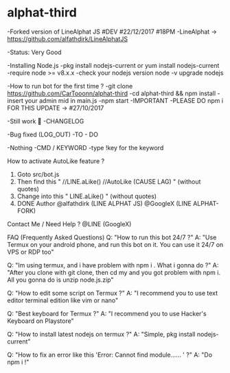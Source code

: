 # alphat-third
-Forked version of LineAlphat JS #DEV #22/12/2017 #18PM 
-LineAlphat -> https://github.com/alfathdirk/LineAlphatJS

-Status: Very Good

-Installing Node.js
-pkg install nodejs-current or yum install nodejs-current
-require node >= v8.x.x
-check your nodejs version node -v upgrade nodejs

-How to run bot for the first time ?
-git clone https://github.com/CarTooonn/alphat-third
-cd alphat-third && npm install
-insert your admin mid in main.js
-npm start
-IMPORTANT
-PLEASE DO npm i FOR THIS UPDATE -> #27/10/2017

-Still work 👷
-CHANGELOG

-Bug fixed (LOG_OUT)
-TO - DO

-Nothing
-CMD / KEYWORD
-type !key for the keyword

How to activate AutoLike feature ?
1. Goto src/bot.js
2. Then find this " //LINE.aLike() //AutoLike (CAUSE LAG) " (without quotes)
3. Change into this " LINE.aLike() " (without quotes)
4. DONE
Author
@alfathdirk (LINE ALPHAT JS)
@GoogleX (LINE ALPHAT-FORK)

Contact Me / Need Help ?
@LINE (GoogleX)

FAQ (Frequently Asked Questions)
Q: "How to run this bot 24/7 ?"
A: "Use Termux on your android phone, and run this bot on it. You can use it 24/7 on VPS or RDP too"

Q: "Im using termux, and i have problem with npm i . What i gonna do ?"
A: "After you clone with git clone, then cd my and you got problem with npm i. All you gonna do is unzip node.js.zip"

Q: "How to edit some script on Termux ?"
A: "I recommend you to use text editor terminal edition like vim or nano"

Q: "Best keyboard for Termux ?"
A: "I recommend you to use Hacker's Keyboard on Playstore"

Q: "How to install latest nodejs on termux ?"
A: "Simple, pkg install nodejs-current"

Q: "How to fix an error like this 'Error: Cannot find module...... ' ?"
A: "Do npm i !"
